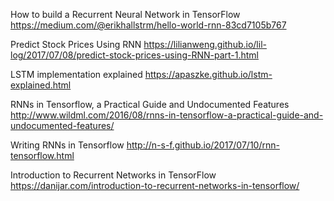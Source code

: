 How to build a Recurrent Neural Network in TensorFlow
https://medium.com/@erikhallstrm/hello-world-rnn-83cd7105b767

Predict Stock Prices Using RNN
https://lilianweng.github.io/lil-log/2017/07/08/predict-stock-prices-using-RNN-part-1.html

LSTM implementation explained
https://apaszke.github.io/lstm-explained.html

RNNs in Tensorflow, a Practical Guide and Undocumented Features
http://www.wildml.com/2016/08/rnns-in-tensorflow-a-practical-guide-and-undocumented-features/

Writing RNNs in Tensorflow
http://n-s-f.github.io/2017/07/10/rnn-tensorflow.html

Introduction to Recurrent Networks in TensorFlow
https://danijar.com/introduction-to-recurrent-networks-in-tensorflow/
